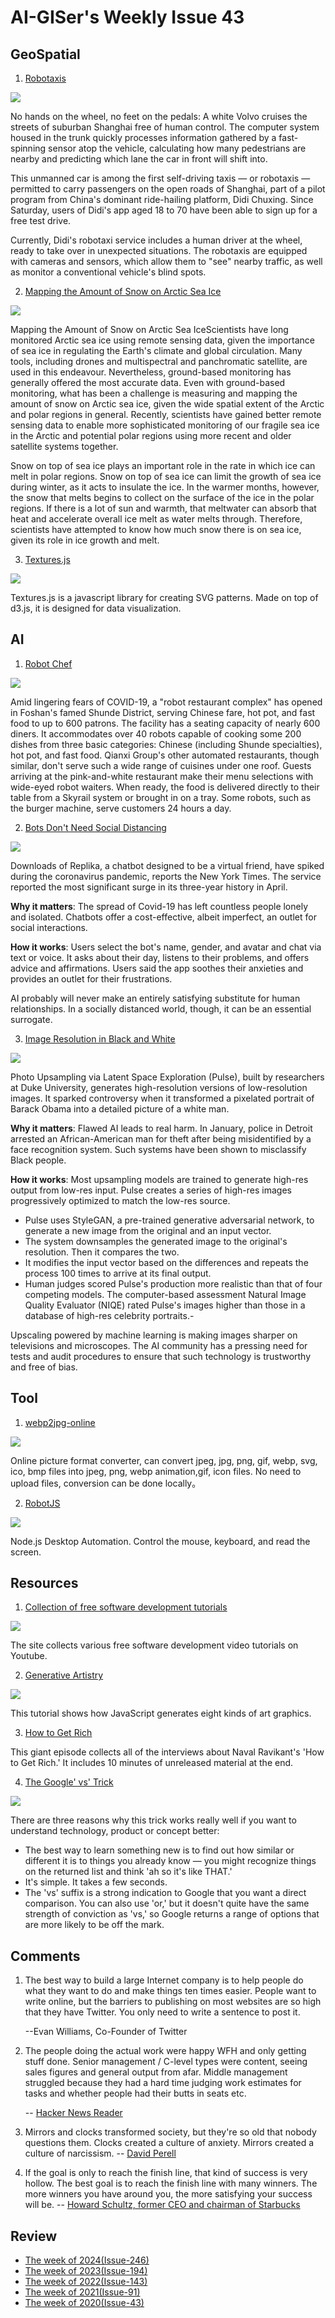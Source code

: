 # AI-GISer's Weekly Issue 43

## GeoSpatial

1. [Robotaxis](https://www.sixthtone.com/news/1005863/look%2C-hal%2C-no-hands%21-robotaxis-rolled-out-in-suburban-shanghai)

![](https://camo.githubusercontent.com/7c60fc28eee9b245d2ecb28d9df535ac70f24a45/68747470733a2f2f7777772e77616e67626173652e636f6d2f626c6f67696d672f61737365742f3230323030362f6267323032303036333030332e6a7067)

No hands on the wheel, no feet on the pedals: A white Volvo cruises the streets of suburban Shanghai free of human control. The computer system housed in the trunk quickly processes information gathered by a fast-spinning sensor atop the vehicle, calculating how many pedestrians are nearby and predicting which lane the car in front will shift into.

This unmanned car is among the first self-driving taxis — or robotaxis — permitted to carry passengers on the open roads of Shanghai, part of a pilot program from China's dominant ride-hailing platform, Didi Chuxing. Since Saturday, users of Didi's app aged 18 to 70 have been able to sign up for a free test drive.

Currently, Didi's robotaxi service includes a human driver at the wheel, ready to take over in unexpected situations. The robotaxis are equipped with cameras and sensors, which allow them to "see" nearby traffic, as well as monitor a conventional vehicle's blind spots.

2. [Mapping the Amount of Snow on Arctic Sea Ice](https://www.gislounge.com/mapping-the-amount-of-snow-on-arctic-sea-ice/)

![](https://i2.wp.com/www.gislounge.com/wp-content/uploads/2020/06/arctic_ice_snow_map.jpg?w=720&ssl=1)

Mapping the Amount of Snow on Arctic Sea IceScientists have long monitored Arctic sea ice using remote sensing data, given the importance of sea ice in regulating the Earth's climate and global circulation. Many tools, including drones and multispectral and panchromatic satellite, are used in this endeavour. Nevertheless, ground-based monitoring has generally offered the most accurate data. Even with ground-based monitoring, what has been a challenge is measuring and mapping the amount of snow on Arctic sea ice, given the wide spatial extent of the Arctic and polar regions in general. Recently, scientists have gained better remote sensing data to enable more sophisticated monitoring of our fragile sea ice in the Arctic and potential polar regions using more recent and older satellite systems together.

Snow on top of sea ice plays an important role in the rate in which ice can melt in polar regions. Snow on top of sea ice can limit the growth of sea ice during winter, as it acts to insulate the ice. In the warmer months, however, the snow that melts begins to collect on the surface of the ice in the polar regions. If there is a lot of sun and warmth, that meltwater can absorb that heat and accelerate overall ice melt as water melts through. Therefore, scientists have attempted to know how much snow there is on sea ice, given its role in ice growth and melt.

3. [Textures.js](https://github.com/riccardoscalco/textures)

![](https://riccardoscalco.it/textures/imgs/map.pic.png)

Textures.js is a javascript library for creating SVG patterns. Made on top of d3.js, it is designed for data visualization.

## AI

1. [Robot Chef](https://www.sixthtone.com/news/1005845/)

![](http://image5.sixthtone.com/image/5/28/380.gif)

Amid lingering fears of COVID-19, a "robot restaurant complex" has opened in Foshan's famed Shunde District, serving Chinese fare, hot pot, and fast food to up to 600 patrons. The facility has a seating capacity of nearly 600 diners. It accommodates over 40 robots capable of cooking some 200 dishes from three basic categories: Chinese (including Shunde specialties), hot pot, and fast food. Qianxi Group's other automated restaurants, though similar, don't serve such a wide range of cuisines under one roof. Guests arriving at the pink-and-white restaurant make their menu selections with wide-eyed robot waiters. When ready, the food is delivered directly to their table from a Skyrail system or brought in on a tray. Some robots, such as the burger machine, serve customers 24 hours a day.

2. [Bots Don't Need Social Distancing](https://www.nytimes.com/2020/06/16/technology/chatbots-quarantine-coronavirus.html)

![](https://static01.nyt.com/images/2020/06/15/business/15chatbot2/merlin_172942734_5491df28-5c45-4c84-802b-47dbdcacc404-superJumbo.jpg?quality=90&auto=webp)

Downloads of Replika, a chatbot designed to be a virtual friend, have spiked during the coronavirus pandemic, reports the New York Times. The service reported the most significant surge in its three-year history in April.

**Why it matters**: The spread of Covid-19 has left countless people lonely and isolated. Chatbots offer a cost-effective, albeit imperfect, an outlet for social interactions.

**How it works**: Users select the bot's name, gender, and avatar and chat via text or voice. It asks about their day, listens to their problems, and offers advice and affirmations. Users said the app soothes their anxieties and provides an outlet for their frustrations.

AI probably will never make an entirely satisfying substitute for human relationships. In a socially distanced world, though, it can be an essential surrogate.

3. [Image Resolution in Black and White](https://arxiv.org/pdf/2003.03808.pdf)

![](https://blog.deeplearning.ai/hubfs/Obama%203.gif)

Photo Upsampling via Latent Space Exploration (Pulse), built by researchers at Duke University, generates high-resolution versions of low-resolution images. It sparked controversy when it transformed a pixelated portrait of Barack Obama into a detailed picture of a white man.

**Why it matters**: Flawed AI leads to real harm. In January, police in Detroit arrested an African-American man for theft after being misidentified by a face recognition system. Such systems have been shown to misclassify Black people.

**How it works**: Most upsampling models are trained to generate high-res output from low-res input. Pulse creates a series of high-res images progressively optimized to match the low-res source.

- Pulse uses StyleGAN, a pre-trained generative adversarial network, to generate a new image from the original and an input vector.
- The system downsamples the generated image to the original's resolution. Then it compares the two.
- It modifies the input vector based on the differences and repeats the process 100 times to arrive at its final output.
- Human judges scored Pulse's production more realistic than that of four competing models. The computer-based assessment Natural Image Quality Evaluator (NIQE) rated Pulse's images higher than those in a database of high-res celebrity portraits.-

Upscaling powered by machine learning is making images sharper on televisions and microscopes. The AI community has a pressing need for tests and audit procedures to ensure that such technology is trustworthy and free of bias.

## Tool

1. [webp2jpg-online](https://renzhezhilu.github.io/webp2jpg-online/)

![](https://github.com/renzhezhilu/webp2jpg-online/raw/master/cdn/format.png)

Online picture format converter, can convert jpeg, jpg, png, gif, webp, svg, ico, bmp files into jpeg, png, webp animation,gif, icon files. No need to upload files, conversion can be done locally。

2. [RobotJS](https://github.com/octalmage/robotjs)

![](https://camo.githubusercontent.com/d84ac5b6a18782918e76a679347c3d6e877b5965/68747470733a2f2f636c6475702e636f6d2f6c7567566a6a416b45692e676966)

Node.js Desktop Automation. Control the mouse, keyboard, and read the screen.

## Resources

1. [Collection of free software development tutorials](https://www.tutorialist.io/)

![](https://camo.githubusercontent.com/f0f9bc300b01e9e8d190fbd2b480d7d2eee4d454/68747470733a2f2f7777772e77616e67626173652e636f6d2f626c6f67696d672f61737365742f3230323030362f6267323032303036323230362e6a7067)

The site collects various free software development video tutorials on Youtube.

2. [Generative Artistry](https://generativeartistry.com/tutorials/)

![](https://external-content.duckduckgo.com/iu/?u=http%3A%2F%2Ftholman.com%2Fimages%2Fgenerative-artistry-3.png&f=1&nofb=1)

This tutorial shows how JavaScript generates eight kinds of art graphics.

3. [How to Get Rich](https://nav.al/rich)

This giant episode collects all of the interviews about Naval Ravikant's 'How to Get Rich.' It includes 10 minutes of unreleased material at the end.

4. [The Google' vs' Trick](https://medium.com/applied-data-science/the-google-vs-trick-618c8fd5359f)

![](https://miro.medium.com/max/1400/1*nxGAdKPhM0yrQra4S_hKXg.png)

There are three reasons why this trick works really well if you want to understand technology, product or concept better:

- The best way to learn something new is to find out how similar or different it is to things you already know — you might recognize things on the returned list and think 'ah so it's like THAT.'
- It's simple. It takes a few seconds.
- The 'vs' suffix is a strong indication to Google that you want a direct comparison. You can also use 'or,' but it doesn't quite have the same strength of conviction as 'vs,' so Google returns a range of options that are more likely to be off the mark.

## Comments

1. The best way to build a large Internet company is to help people do what they want to do and make things ten times easier. People want to write online, but the barriers to publishing on most websites are so high that they have Twitter. You only need to write a sentence to post it.

   --Evan Williams, Co-Founder of Twitter

2. The people doing the actual work were happy WFH and only getting stuff done. Senior management / C-level types were content, seeing sales figures and general output from afar. Middle management struggled because they had a hard time judging work estimates for tasks and whether people had their butts in seats etc.

   -- [Hacker News Reader](https://news.ycombinator.com/item?id=23607203)

3. Mirrors and clocks transformed society, but they're so old that nobody questions them.
   Clocks created a culture of anxiety.
   Mirrors created a culture of narcissism.
   -- [David Perell](https://twitter.com/david_perell/status/1274562106214330368)

4. If the goal is only to reach the finish line, that kind of success is very hollow. The best goal is to reach the finish line with many winners. The more winners you have around you, the more satisfying your success will be.
   -- [Howard Schultz, former CEO and chairman of Starbucks](https://www.actionablebooks.com/en-ca/summaries/onward/)

## Review

- [The week of 2024(Issue-246)](../2024/issue-246.md)
- [The week of 2023(Issue-194)](../2023/issue-194.md)
- [The week of 2022(Issue-143)](../2022/issue-143.md)
- [The week of 2021(Issue-91)](../2021/issue-91.md)
- [The week of 2020(Issue-43)](../2020/issue-43.md)
